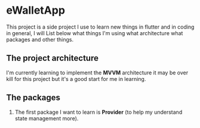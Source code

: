 # eWalletApp

This project is a side project I use to learn new things in flutter and in coding in general, I will List below what things I'm using what architecture what packages and other things.

## The project architecture
I'm currently learning to implement the **MVVM** architecture it may be over kill for this project but it's a good start for me in learning.

## The packages
1. The first package I want to learn is **Provider** (to help my understand state management more).
